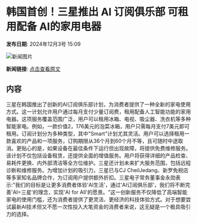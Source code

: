 # 韩国首创！三星推出 AI 订阅俱乐部 可租用配备 AI的家用电器

**发布日期**: 2024年12月3号 15:09

![新闻图片](https://pic.chinaz.com/picmap/202011091028011678_7.jpg)

**新闻链接**: [点击查看原文](https://www.aibase.com/zh/news/13656)

## 内容

三星在韩国推出了创新的AI订阅俱乐部计划，为消费者提供了一种全新的家电使用方式。这一计划允许用户通过每月支付少量订阅费，租用配备人工智能功能的家用电器。这项服务覆盖范围广泛，用户可以租用冰箱、电视、吸尘器、洗衣机等多种智能家电。例如，一款价值2，176美元的泡菜冰箱，用户只需每月支付7美元即可租用。订阅计划分为多种类型，其中"Smart"计划尤其灵活。用户可以选择租用一款喜欢的产品和一项服务，订购期限从36个月到60个月不等，且可随时中途取消。更贴心的是，如果设备在最佳条件下运行但出现故障，将提供免费维修服务。该计划不仅包括设备租赁，还提供全面的增值服务。用户将获得详细的产品检查、易耗件更换、内外部清洁等全方位维护。三星还计划未来扩大服务范围，包括远程诊断和维修服务。为增加计划的吸引力，三星已与CJ CheilJedang、新罗免税店等多家知名品牌合作，为订阅用户提供额外折扣。三星电子常务董事金永勋表示:"我们的目标是让更多消费者体验'AI生活'，通过'AI订阅俱乐部'，我们将不断完善'AI=三星'的理念，实现'AI for All'的愿景。"这一创新服务不仅降低了高端智能家电的使用门槛，还为消费者提供了更灵活、更经济的科技体验方式。对于想要尝试最新AI技术但又不愿一次性投入大笔资金的消费者来说，这无疑是一个极具吸引力的选择。
